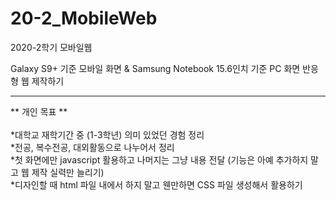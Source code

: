 # 20-2_MobileWeb
2020-2학기 모바일웹

Galaxy S9+ 기준 모바일 화면 & Samsung Notebook 15.6인치 기준 PC 화면 반응형 웹 제작하기

<hr>
** 개인 목표 **
<br><br>
*대학교 재학기간 중 (1-3학년) 의미 있었던 경험 정리<br>
*전공, 복수전공, 대외활동으로 나누어서 정리<br>
*첫 화면에만 javascript 활용하고 나머지는 그냥 내용 전달 (기능은 아예 추가하지 말고 웹 제작 실력만 늘리기)<br>
*디자인할 때 html 파일 내에서 하지 말고 웬만하면 CSS 파일 생성해서 활용하기<br>
